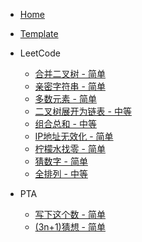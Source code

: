 - [Home](/)

- [Template](/Template.md)

- LeetCode

  - [合并二叉树 - 简单](/leetcode/mergeTrees.md)
  - [亲密字符串 - 简单](/leetcode/buddyStrings.md)
  - [多数元素 - 简单](/leetcode/numJewelsInStones.md)
  - [二叉树展开为链表 - 中等](/leetcode/flatten.md)
  - [组合总和 - 中等](/leetcode/combinationSum.md)
  - [IP地址无效化 - 简单](/leetcode/defangIPaddr.md)
  - [柠檬水找零 - 简单](/leetcode/lemonadeChange.md)
  - [猜数字 - 简单](/leetcode/guessNumber.md)
  - [全排列 - 中等](/leetcode/permute.md)

- PTA

  - [写下这个数 - 简单](/PTA/write-the-number.md)
  - [(3n+1)猜想 - 简单](/PTA/callatzThink.md)

